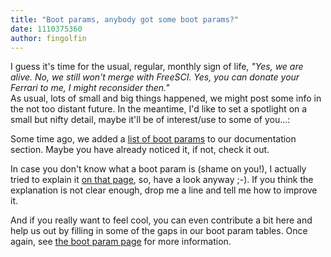 ```yaml
---
title: "Boot params, anybody got some boot params?"
date: 1110375360
author: fingolfin
---
```


I guess it's time for the usual, regular, monthly sign of life, *"Yes, we are alive. No, we still won't merge with FreeSCI. Yes, you can donate your Ferrari to me, I might reconsider then."*  
As usual, lots of small and big things happened, we might post some info in the not too distant future. In the meantime, I'd like to set a spotlight on a small but nifty detail, maybe it'll be of interest/use to some of you...:

Some time ago, we added a [list of boot params](http://www.scummvm.org/documentation.php?view=bootparam) to our documentation section. Maybe you have already noticed it, if not, check it out.

In case you don't know what a boot param is (shame on you!), I actually tried to explain it [on that page](http://www.scummvm.org/documentation.php?view=bootparam), so, have a look anyway ;-). If you think the explanation is not clear enough, drop me a line and tell me how to improve it.

And if you really want to feel cool, you can even contribute a bit here and help us out by filling in some of the gaps in our boot param tables. Once again, see [the boot param page](http://www.scummvm.org/documentation.php?view=bootparam) for more information.
